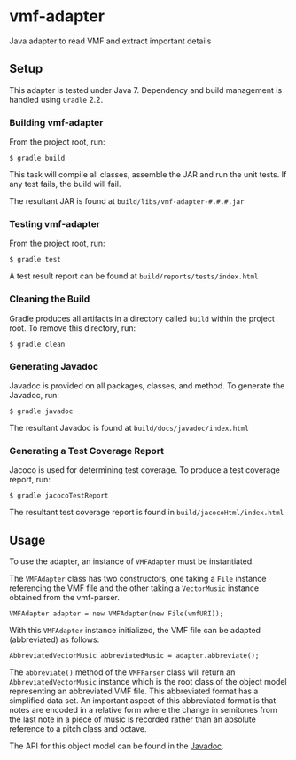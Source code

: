 # vmf-adapter
Java adapter to read VMF and extract important details

## Setup

This adapter is tested under Java 7. Dependency and build management is handled using ``Gradle`` 2.2.

### Building vmf-adapter

From the project root, run:

    $ gradle build
    
This task will compile all classes, assemble the JAR and run the unit tests. If any test fails, the build will fail.

The resultant JAR is found at ``build/libs/vmf-adapter-#.#.#.jar``

### Testing vmf-adapter

From the project root, run:

    $ gradle test

A test result report can be found at ``build/reports/tests/index.html``
    
### Cleaning the Build

Gradle produces all artifacts in a directory called ``build`` within the project root. To remove this directory, run:

    $ gradle clean
    
### Generating Javadoc

Javadoc is provided on all packages, classes, and method. To generate the Javadoc, run:

    $ gradle javadoc
    
The resultant Javadoc is found at ``build/docs/javadoc/index.html``
    
### Generating a Test Coverage Report

Jacoco is used for determining test coverage. To produce a test coverage report, run:

    $ gradle jacocoTestReport
    
The resultant test coverage report is found in ``build/jacocoHtml/index.html``

## Usage

To use the adapter, an instance of ``VMFAdapter`` must be instantiated.

The ``VMFAdapter`` class has two constructors, one taking a ``File`` instance referencing
the VMF file and the other taking a ``VectorMusic`` instance obtained from the vmf-parser.

    VMFAdapter adapter = new VMFAdapter(new File(vmfURI));

With this ``VMFAdapter`` instance initialized, the VMF file can be adapted (abbreviated) as follows:

    AbbreviatedVectorMusic abbreviatedMusic = adapter.abbreviate();
    
The ``abbreviate()`` method of the ``VMFParser`` class will return an ``AbbreviatedVectorMusic`` instance which is the root class of
the object model representing an abbreviated VMF file. This abbreviated format has a simplified data set. An important
aspect of this abbreviated format is that notes are encoded in a relative form where the change in semitones from the last
note in a piece of music is recorded rather than an absolute reference to a pitch class and octave.
 
The API for this object model can be found in the [Javadoc](http://project-schumann.github.io/vmf-adapter/).